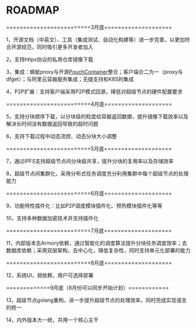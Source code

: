 # ROADMAP
=========================3月底====================

1，开源文档（中英文）、工具（集成测试、自动化构建等）进一步完善，以更加符合开源规范，同时吸引更多开发者加入

2，支持https协议的私用仓库镜像下载

3，集成：蜻蜓proxy与开源[PouchContainer](https://github.com/alibaba/pouch)整合；客户端合二为一（proxy与dfget）；与阿里云容器服务集成；无缝支持和K8S的集成

4，P2P扩展：支持客户端采用P2P模式回源，降低对超级节点的硬件配置要求

=========================4月底====================

5，支持分块顺序下载，以分块级的粒度给容器返回数据，提升镜像下载效率以及解决长时间没有数据返回导致的超时问题

6，支持下载过程中动态流控、动态分块大小调整

=========================5月底====================

7，通过IPFS支持超级节点间分块级共享，提升分块的复用率以及存储效率

8，超级节点间集群化，采用分布式任务调度充分利用集群中每个超级节点的处理能力

=========================6月底====================

9，功能特性插件化：比如P2P调度模块插件化、预热模块插件化等等

10，支持多种数据加密技术并支持插件化

=========================7月底====================

11，内部版本去Armory依赖，通过智能化的调度算法提升分块任务调度效率；去数据库依赖；采用双层架构，去中心化，降低复杂性，同时支持单元化部署的能力

=========================8月底====================

12，系统UI，弱依赖，用户可选择部署

=============9月底（8月份可以同步开始计划）============

13，超级节点golang重构，进一步提升超级节点的处理效率，同时完成实现语言的统一

14，内外版本大一统，共用一个核心主干
